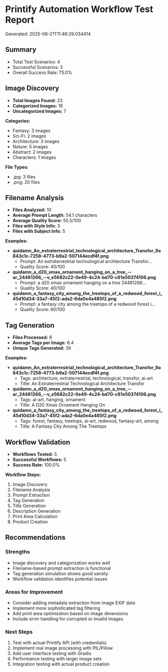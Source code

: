 # Printify Automation Workflow Test Report
Generated: 2025-06-21T11:46:29.034414

## Summary
- Total Test Scenarios: 4
- Successful Scenarios: 3
- Overall Success Rate: 75.0%

## Image Discovery
- **Total Images Found:** 23
- **Categorized Images:** 16
- **Uncategorized Images:** 7

**Categories:**
- Fantasy: 3 images
- Sci-Fi: 2 images
- Architecture: 3 images
- Nature: 5 images
- Abstract: 2 images
- Characters: 1 images

**File Types:**
- .jpg: 3 files
- .png: 20 files

## Filename Analysis
- **Files Analyzed:** 10
- **Average Prompt Length:** 54.1 characters
- **Average Quality Score:** 55.5/100
- **Files with Style Info:** 3
- **Files with Subject Info:** 5

**Examples:**
- **quidamn_An_extraterrestrial_technological_architecture_Transfor_9a843c1c-7258-4773-b9a2-507144ecdf4f.png**
  - Prompt: An extraterrestrial technological architecture Transfor...
  - Quality Score: 40/100
- **quidamn_a_d20_xmas_ornament_hanging_on_a_tree_--ar_24481266_--v_e5682c22-0e49-4c24-bd70-c61e50374106.png**
  - Prompt: a d20 xmas ornament hanging on a tree 24481266...
  - Quality Score: 40/100
- **quidamn_a_fantasy_city_among_the_treetops_of_a_redwood_forest_i_45d10d34-33a7-45f2-ada2-6da0e4a485f2.png**
  - Prompt: a fantasy city among the treetops of a redwood forest i...
  - Quality Score: 60/100

## Tag Generation
- **Files Processed:** 8
- **Average Tags per Image:** 6.4
- **Unique Tags Generated:** 36

**Examples:**
- **quidamn_An_extraterrestrial_technological_architecture_Transfor_9a843c1c-7258-4773-b9a2-507144ecdf4f.png**
  - Tags: architecture, extraterrestrial, technological, transfor, ai-art
  - Title: An Extraterrestrial Technological Architecture Transfor
- **quidamn_a_d20_xmas_ornament_hanging_on_a_tree_--ar_24481266_--v_e5682c22-0e49-4c24-bd70-c61e50374106.png**
  - Tags: ai-art, hanging, ornament
  - Title: A D20 Xmas Ornament Hanging On
- **quidamn_a_fantasy_city_among_the_treetops_of_a_redwood_forest_i_45d10d34-33a7-45f2-ada2-6da0e4a485f2.png**
  - Tags: forest, fantasy, treetops, ai-art, redwood, fantasy-art, among
  - Title: A Fantasy City Among The Treetops

## Workflow Validation
- **Workflows Tested:** 5
- **Successful Workflows:** 5
- **Success Rate:** 100.0%

**Workflow Steps:**
1. Image Discovery
1. Filename Analysis
1. Prompt Extraction
1. Tag Generation
1. Title Generation
1. Description Generation
1. Print Area Calculation
1. Product Creation

## Recommendations

### Strengths
- Image discovery and categorization works well
- Filename-based prompt extraction is functional
- Tag generation simulation shows good variety
- Workflow validation identifies potential issues

### Areas for Improvement
- Consider adding metadata extraction from image EXIF data
- Implement more sophisticated tag filtering
- Add print area optimization based on image dimensions
- Include error handling for corrupted or invalid images

### Next Steps
1. Test with actual Printify API (with credentials)
2. Implement real image processing with PIL/Pillow
3. Add user interface testing with Gradio
4. Performance testing with larger image sets
5. Integration testing with actual product creation